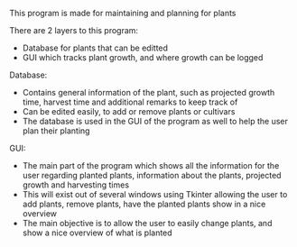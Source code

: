 This program is made for maintaining and planning for plants


There are 2 layers to this program:
- Database for plants that can be editted
- GUI which tracks plant growth, and where growth can be logged

Database:
- Contains general information of the plant, such as projected growth time, harvest time and additional remarks to keep track of
- Can be edited easily, to add or remove plants or cultivars
- The database is used in the GUI of the program as well to help the user plan their planting

GUI:
- The main part of the program which shows all the information for the user regarding planted plants, information about the plants, projected growth and harvesting times
- This will exist out of several windows using Tkinter allowing the user to add plants, remove plants, have the planted plants show in a nice overview
- The main objective is to allow the user to easily change plants, and show a nice overview of what is planted
  
